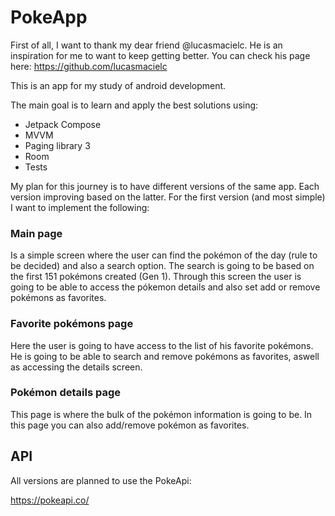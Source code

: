 # PokeApp

First of all, I want to thank my dear friend @lucasmacielc. He is an inspiration for me to want to keep getting better. You can check his page here: https://github.com/lucasmacielc

This is an app for my study of android development.

The main goal is to learn and apply the best solutions using:

- Jetpack Compose
- MVVM
- Paging library 3 
- Room
- Tests

My plan for this journey is to have different versions of the same app. Each version improving based on the latter.
For the first version (and most simple) I want to implement the following:

### Main page

Is a simple screen where the user can find the pokémon of the day (rule to be decided) and also a search option. The search is going to be based on the first 151 pokémons created (Gen 1).
Through this screen the user is going to be able to access the pókemon details and also set add or remove pokémons as favorites.

### Favorite pokémons page

Here the user is going to have access to the list of his favorite pokémons. He is going to be able to search and remove pokémons as favorites, aswell as accessing the details screen.

### Pokémon details page

This page is where the bulk of the pokémon information is going to be. In this page you can also add/remove pokémon as favorites.

## API

All versions are planned to use the PokeApi:

https://pokeapi.co/




